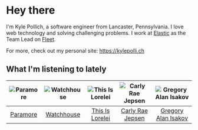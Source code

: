 # Hey there


I'm Kyle Pollich, a software engineer from Lancaster, Pennsylvania. I love web technology and solving challenging problems.
I work at [Elastic](https://www.elastic.co/) as the Team Lead on [Fleet](https://www.elastic.co/guide/en/fleet/current/fleet-overview.html).

For more, check out my personal site: https://kylepolli.ch

## What I'm listening to lately

<!-- begin artists -->
  |![Paramore](https://i.scdn.co/image/ab6761610000f178b10c34546a4ca2d7faeb8865)|![Watchhouse](https://i.scdn.co/image/ab6761610000f178d4cf73dc366d37ad8c23b7d0)|![This Is Lorelei](https://i.scdn.co/image/ab6761610000f17847a79a4b43ca5741f6f4d289)|![Carly Rae Jepsen](https://i.scdn.co/image/ab6761610000f1788272bf414106646e0e4a89f3)|![Gregory Alan Isakov](https://i.scdn.co/image/ab6761610000f1784528d0f9bb51b241561a16f3)|
  |:---:|:---:|:---:|:---:|:---:|
  |[Paramore](https://open.spotify.com/artist/74XFHRwlV6OrjEM0A2NCMF)|[Watchhouse](https://open.spotify.com/artist/675tsBPpaZtqyiBwEf3ZEP)|[This Is Lorelei](https://open.spotify.com/artist/0GmYGGZZIU8vHbI0bAXZun)|[Carly Rae Jepsen](https://open.spotify.com/artist/6sFIWsNpZYqfjUpaCgueju)|[Gregory Alan Isakov](https://open.spotify.com/artist/5sXaGoRLSpd7VeyZrLkKwt)|
<!-- end artists -->
